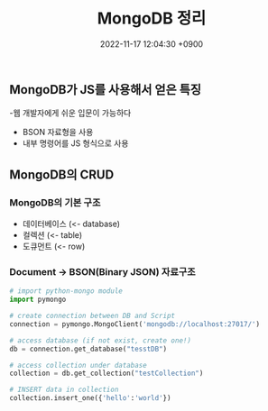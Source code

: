 ﻿---
layout: post
title: "MongoDB 정리"
date: 2022-11-17 12:04:30 +0900
categories: jekyll update
---

## MongoDB가 JS를 사용해서 얻은 특징

-웹 개발자에게 쉬운 입문이 가능하다
- BSON 자료형을 사용
- 내부 명령어를 JS 형식으로 사용

## MongoDB의 CRUD

### MongoDB의 기본 구조

- 데이터베이스 (<- database)
- 컬렉션 (<- table)
- 도큐먼트 (<- row)

### Document -> BSON(Binary JSON) 자료구조

```python
# import python-mongo module
import pymongo

# create connection between DB and Script
connection = pymongo.MongoClient('mongodb://localhost:27017/')

# access database (if not exist, create one!)
db = connection.get_database("tesstDB")

# access collection under database
collection = db.get_collection("testCollection")

# INSERT data in collection
collection.insert_one({'hello':'world'})
```